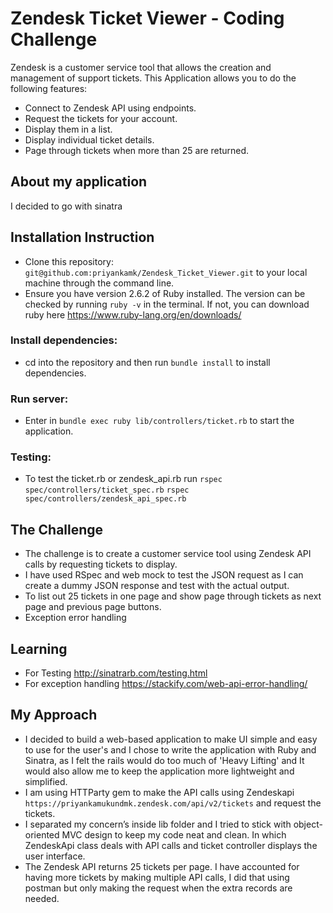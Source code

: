 # Zendesk Ticket Viewer - Coding Challenge

Zendesk is a customer service tool that allows the creation and management of support tickets.
This Application allows you to do the following features:

- Connect to Zendesk API using endpoints.
- Request the tickets for your account.
- Display them in a list.
- Display individual ticket details.
- Page through tickets when more than 25 are returned.

## About my application
I decided to go with sinatra 

## Installation Instruction

- Clone this repository: `git@github.com:priyankamk/Zendesk_Ticket_Viewer.git` to your local machine through the command line.
- Ensure you have version 2.6.2 of Ruby installed. The version can be checked by running `ruby -v` in the terminal. If not, you can download ruby here https://www.ruby-lang.org/en/downloads/
### Install dependencies:
- cd into the repository and then run `bundle install` to install dependencies.
### Run server:
- Enter in `bundle exec ruby lib/controllers/ticket.rb` to start the application.
### Testing:
- To test the ticket.rb or zendesk_api.rb run `rspec spec/controllers/ticket_spec.rb`
 `rspec spec/controllers/zendesk_api_spec.rb`

## The Challenge

- The challenge is to create a customer service tool using Zendesk API calls by requesting tickets to display.
- I have used RSpec and web mock to test the JSON request as I can create a dummy JSON response and test with the actual output.
- To list out 25 tickets in one page and show page through tickets as next page and previous page buttons.
- Exception error handling

## Learning

- For Testing
 http://sinatrarb.com/testing.html
- For exception handling
 https://stackify.com/web-api-error-handling/

## My Approach

-  I decided to build a web-based application to make UI simple and easy to use for the user's and I chose to write the application with Ruby and Sinatra, as I felt the rails would do too much of 'Heavy Lifting' and It would also allow me to keep the application more lightweight and simplified.
- I am using HTTParty gem to make the API calls using Zendeskapi `https://priyankamukundmk.zendesk.com/api/v2/tickets` and request the tickets.
- I separated my concern’s inside lib folder and I tried to stick with object-oriented MVC design to keep my code neat and clean. In which ZendeskApi class deals with API calls and ticket controller displays the user interface.
- The Zendesk API returns 25 tickets per page. I have accounted for having more tickets by making multiple API calls, I did that using postman but only making the request when the extra records are needed.


